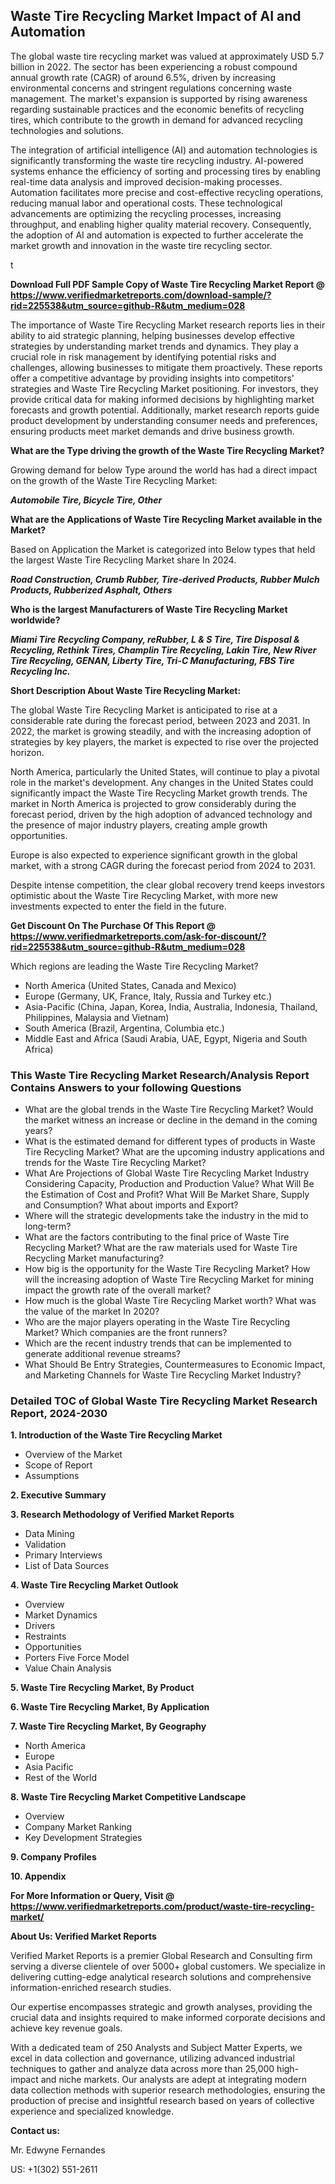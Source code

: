<h2>Waste Tire Recycling Market Impact of AI and Automation</h2><p>The global waste tire recycling market was valued at approximately USD 5.7 billion in 2022. The sector has been experiencing a robust compound annual growth rate (CAGR) of around 6.5%, driven by increasing environmental concerns and stringent regulations concerning waste management. The market's expansion is supported by rising awareness regarding sustainable practices and the economic benefits of recycling tires, which contribute to the growth in demand for advanced recycling technologies and solutions.</p><p>The integration of artificial intelligence (AI) and automation technologies is significantly transforming the waste tire recycling industry. AI-powered systems enhance the efficiency of sorting and processing tires by enabling real-time data analysis and improved decision-making processes. Automation facilitates more precise and cost-effective recycling operations, reducing manual labor and operational costs. These technological advancements are optimizing the recycling processes, increasing throughput, and enabling higher quality material recovery. Consequently, the adoption of AI and automation is expected to further accelerate the market growth and innovation in the waste tire recycling sector.</p>t</p><p id="" class=""><strong>Download Full PDF Sample Copy of Waste Tire Recycling Market Report @ <a href="https://www.verifiedmarketreports.com/download-sample/?rid=225538&utm_source=github-R&utm_medium=028" target="_blank">https://www.verifiedmarketreports.com/download-sample/?rid=225538&utm_source=github-R&utm_medium=028</a></strong></p><p>The importance of&nbsp;Waste Tire Recycling Market research reports lies in their ability to aid strategic planning, helping businesses develop effective strategies by understanding market trends and dynamics. They play a crucial role in risk management by identifying potential risks and challenges, allowing businesses to mitigate them proactively. These reports offer a competitive advantage by providing insights into competitors' strategies and Waste Tire Recycling Market positioning. For investors, they provide critical data for making informed decisions by highlighting market forecasts and growth potential. Additionally, market research reports guide product development by understanding consumer needs and preferences, ensuring products meet market demands and drive business growth.</p><p><strong>What are the&nbsp;Type driving the growth of the Waste Tire Recycling Market?</strong></p><p id="" class="">Growing demand for below Type around the world has had a direct impact on the growth of the Waste Tire Recycling Market:</p><em><strong>Automobile Tire, Bicycle Tire, Other</strong></em></p><strong>What are the&nbsp;Applications&nbsp;of Waste Tire Recycling Market available in the Market?</strong></p><p id="" class="">Based on Application the Market is categorized into Below types that held the largest Waste Tire Recycling Market share In 2024.</p><em><strong>Road Construction, Crumb Rubber, Tire-derived Products, Rubber Mulch Products, Rubberized Asphalt, Others</strong></em></p><strong>Who is the largest Manufacturers of Waste Tire Recycling Market worldwide?</strong></p><p><em><strong>Miami Tire Recycling Company, reRubber, L & S Tire, Tire Disposal & Recycling, Rethink Tires, Champlin Tire Recycling, Lakin Tire, New River Tire Recycling, GENAN, Liberty Tire, Tri-C Manufacturing, FBS Tire Recycling Inc.</strong></em></p><p id="" class=""><strong>Short Description About Waste Tire Recycling Market:</strong></p><p>The global Waste Tire Recycling Market is anticipated to rise at a considerable rate during the forecast period, between 2023 and 2031. In 2022, the market is growing steadily, and with the increasing adoption of strategies by key players, the market is expected to rise over the projected horizon.</p><p>North America, particularly the United States, will continue to play a pivotal role in the market's development. Any changes in the United States could significantly impact the Waste Tire Recycling Market growth trends. The market in North America is projected to grow considerably during the forecast period, driven by the high adoption of advanced technology and the presence of major industry players, creating ample growth opportunities.</p><p>Europe is also expected to experience significant growth in the global market, with a strong CAGR during the forecast period from 2024 to 2031.</p><p>Despite intense competition, the clear global recovery trend keeps investors optimistic about the Waste Tire Recycling Market, with more new investments expected to enter the field in the future.</p><p id="" class=""><strong>Get Discount On The Purchase Of This Report @ <a href="https://www.verifiedmarketreports.com/ask-for-discount/?rid=225538&utm_source=github-R&utm_medium=028" target="_blank">https://www.verifiedmarketreports.com/ask-for-discount/?rid=225538&utm_source=github-R&utm_medium=028</a></strong></p>Which regions are leading the Waste Tire Recycling Market?</p><ul><li>North America (United States, Canada and Mexico)</li><li>Europe (Germany, UK, France, Italy, Russia and Turkey etc.)</li><li>Asia-Pacific (China, Japan, Korea, India, Australia, Indonesia, Thailand, Philippines, Malaysia and Vietnam)</li><li>South America (Brazil, Argentina, Columbia etc.)</li><li>Middle East and Africa (Saudi Arabia, UAE, Egypt, Nigeria and South Africa)</li></ul><h3 id="" class="">This Waste Tire Recycling Market Research/Analysis Report Contains Answers to your following Questions</h3><ul><li>What are the global trends in the Waste Tire Recycling Market? Would the market witness an increase or decline in the demand in the coming years?</li><li>What is the estimated demand for different types of products in Waste Tire Recycling Market? What are the upcoming industry applications and trends for the Waste Tire Recycling Market?</li><li>What Are Projections of Global Waste Tire Recycling Market Industry Considering Capacity, Production and Production Value? What Will Be the Estimation of Cost and Profit? What Will Be Market Share, Supply and Consumption? What about imports and Export?</li><li>Where will the strategic developments take the industry in the mid to long-term?</li><li>What are the factors contributing to the final price of Waste Tire Recycling Market? What are the raw materials used for Waste Tire Recycling Market manufacturing?</li><li>How big is the opportunity for the Waste Tire Recycling Market? How will the increasing adoption of Waste Tire Recycling Market for mining impact the growth rate of the overall market?</li><li>How much is the global Waste Tire Recycling Market worth? What was the value of the market In 2020?</li><li>Who are the major players operating in the Waste Tire Recycling Market? Which companies are the front runners?</li><li>Which are the recent industry trends that can be implemented to generate additional revenue streams?</li><li>What Should Be Entry Strategies, Countermeasures to Economic Impact, and Marketing Channels for Waste Tire Recycling Market Industry?</li></ul><h3 id="" class="">Detailed TOC of Global Waste Tire Recycling Market Research Report, 2024-2030</h3><p id="" class=""><strong>1. Introduction of the Waste Tire Recycling Market</strong></p><ul><li>Overview of the Market</li><li>Scope of Report</li><li>Assumptions</li></ul><p id="" class=""><strong>2. Executive Summary</strong></p><p id="" class=""><strong>3. Research Methodology of Verified Market Reports</strong></p><ul><li>Data Mining</li><li>Validation</li><li>Primary Interviews</li><li>List of Data Sources</li></ul><p id="" class=""><strong>4. Waste Tire Recycling Market Outlook</strong></p><ul><li>Overview</li><li>Market Dynamics</li><li>Drivers</li><li>Restraints</li><li>Opportunities</li><li>Porters Five Force Model</li><li>Value Chain Analysis</li></ul><p id="" class=""><strong>5. Waste Tire Recycling Market, By Product</strong></p><p id="" class=""><strong>6. Waste Tire Recycling Market, By Application</strong></p><p id="" class=""><strong>7. Waste Tire Recycling Market, By Geography</strong></p><ul><li>North America</li><li>Europe</li><li>Asia Pacific</li><li>Rest of the World</li></ul><p id="" class=""><strong>8. Waste Tire Recycling Market Competitive Landscape</strong></p><ul><li>Overview</li><li>Company Market Ranking</li><li>Key Development Strategies</li></ul><p id="" class=""><strong>9. Company Profiles</strong></p><p id="" class=""><strong>10. Appendix</strong></p><p id="" class=""><strong>For More Information or Query, Visit @ <a href="https://www.verifiedmarketreports.com/product/waste-tire-recycling-market/" target="_blank">https://www.verifiedmarketreports.com/product/waste-tire-recycling-market/</a></strong></p><p id="" class=""><strong>About Us: Verified Market Reports</strong></p><p id="" class="">Verified Market Reports is a premier Global Research and Consulting firm serving a diverse clientele of over 5000+ global customers. We specialize in delivering cutting-edge analytical research solutions and comprehensive information-enriched research studies.</p><p id="" class="">Our expertise encompasses strategic and growth analyses, providing the crucial data and insights required to make informed corporate decisions and achieve key revenue goals.</p><p id="" class="">With a dedicated team of 250 Analysts and Subject Matter Experts, we excel in data collection and governance, utilizing advanced industrial techniques to gather and analyze data across more than 25,000 high-impact and niche markets. Our analysts are adept at integrating modern data collection methods with superior research methodologies, ensuring the production of precise and insightful research based on years of collective experience and specialized knowledge.</p><p id="" class=""><strong>Contact us:</strong></p><p id="" class="">Mr. Edwyne Fernandes</p><p id="" class="">US: +1(302) 551-2611</p>